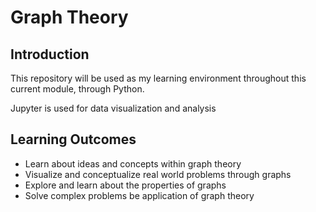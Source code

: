 # Graph Theory

## Introduction
This repository will be used as my learning environment throughout this current module, through Python. 

Jupyter is used for data visualization and analysis 

## Learning Outcomes
- Learn about ideas and concepts within graph theory
- Visualize and conceptualize real world problems through graphs
- Explore and learn about the properties of graphs
- Solve complex problems be application of graph theory 
